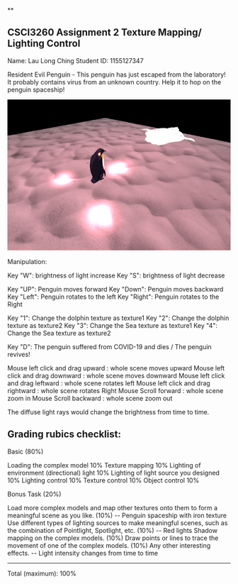 
**

## CSCI3260 Assignment 2 Texture Mapping/ Lighting Control

Name: Lau Long Ching
Student ID: 1155127347

Resident Evil Penguin - This penguin has just escaped from the laboratory! It probably contains virus from an unknown country.
Help it to hop on the penguin spaceship!

![enter image description here](demo.png)

Manipulation:

Key "W": brightness of light increase
Key "S": brightness of light decrease

Key "UP": Penguin moves forward
Key "Down": Penguin moves backward
Key "Left": Penguin rotates to the left
Key "Right": Penguin rotates to the Right

Key "1": Change the dolphin texture as texture1
Key "2": Change the dolphin texture as texture2
Key "3": Change the Sea texture as texture1
Key "4": Change the Sea texture as texture2

Key "D": The penguin suffered from COVID-19 and dies / The penguin revives!

Mouse left click and drag upward : whole scene moves upward
Mouse left click and drag downward : whole scene moves downward
Mouse left click and drag leftward : whole scene rotates left
Mouse left click and drag rightward : whole scene rotates Right
Mouse Scroll forward : whole scene zoom in
Mouse Scroll backward : whole scene zoom out

The diffuse light rays would change the brightness from time to time.


Grading rubics checklist:
-------------------------

Basic (80%) 

Loading the complex model 10%
Texture mapping 10%
Lighting of environment (directional) light 10%
Lighting of light source you designed 10%
Lighting control 10%
Texture control 10%
Object control 10%


Bonus Task (20%)

Load more complex models and map other textures onto them to form a meaningful scene as you like. (10%)
-- Penguin spaceship with iron texture
Use different types of lighting sources to make meaningful scenes, such as the combination of Pointlight, Spotlight, etc. (10%)
-- Red lights
Shadow mapping on the complex models. (10%)
Draw points or lines to trace the movement of one of the complex models. (10%)
Any other interesting effects.
-- Light intensity changes from time to time

-------------------------
Total (maximum): 100%


